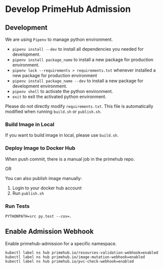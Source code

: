 # Develop PrimeHub Admission

## Development

We are using `Pipenv` to manage python environment.

* `pipenv install --dev` to install all dependencies you needed for development.
* `pipenv install package_name` to install a new package for production environment.
* `pipenv lock --requirements > requirements.txt` whenever installed a new package for production environment
* `pipenv install package_name --dev` to install a new package for development environment.
* `pipenv shell` to activate the python environment.
* `exit` to exit the activated python environment.

Please do not directly modify `requirements.txt`. This file is automatically modified when running `build.sh` or `publish.sh`.

### Build Image in Local
If you want to build image in local, please use `build.sh`.

### Deploy Image to Docker Hub
When push commit, there is a manual job in the primehub repo.

OR

You can also publish image manually:
1. Login to your docker hub account
2. Run `publish.sh`

### Run Tests

`PYTHONPATH=src py.test --cov=.`

## Enable Admission Webhook

Enable primehub-admission for a specific namespace.
```
kubectl label ns hub primehub.io/resources-validation-webhook=enabled
kubectl label ns hub primehub.io/image-mutation-webhook=enabled
kubectl label ns hub primehub.io/pvc-check-webhook=enabled
```
